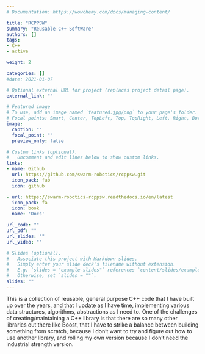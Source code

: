 ```yaml
---
# Documentation: https://wowchemy.com/docs/managing-content/

title: "RCPPSW"
summary: "Reusable C++ SoftWare"
authors: []
tags:
- C++
- active

weight: 2

categories: []
#date: 2021-01-07

# Optional external URL for project (replaces project detail page).
external_link: ""

# Featured image
# To use, add an image named `featured.jpg/png` to your page's folder.
# Focal points: Smart, Center, TopLeft, Top, TopRight, Left, Right, BottomLeft, Bottom, BottomRight.
image:
  caption: ""
  focal_point: ""
  preview_only: false

# Custom links (optional).
#   Uncomment and edit lines below to show custom links.
links:
- name: Github
  url: https://github.com/swarm-robotics/rcppsw.git
  icon_pack: fab
  icon: github

- url: https://swarm-robotics-rcppsw.readthedocs.io/en/latest
  icon_pack: fa
  icon: book
  name: 'Docs'

url_code: ""
url_pdf: ""
url_slides: ""
url_video: ""

# Slides (optional).
#   Associate this project with Markdown slides.
#   Simply enter your slide deck's filename without extension.
#   E.g. `slides = "example-slides"` references `content/slides/example-slides.md`.
#   Otherwise, set `slides = ""`.
slides: ""
---
```

This is a collection of reusable, general purpose C++ code that I have built up
over the years, and that I update as I have time, implementing various data
structures, algorithms, abstractions as I need to. One of the challenges of
creating/maintaining a C++ library is that there are so many other libraries out
there like Boost, that I have to strike a balance between building something
from scratch, because I don’t want to try and figure out how to use another
library, and rolling my own version because I don’t need the industrial strength
version.
